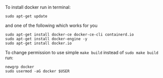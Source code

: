 To install docker run in terminal:

````
sudo apt-get update
````
and one of the following which works for you
````
sudo apt-get install docker-ce docker-ce-cli containerd.io
sudo apt-get install docker-engine -y
sudo apt-get install docker.io
````
To change permission to use simple `make build` 
instead of `sudo make build` run:

````
newgrp docker
sudo usermod -aG docker $USER
````

